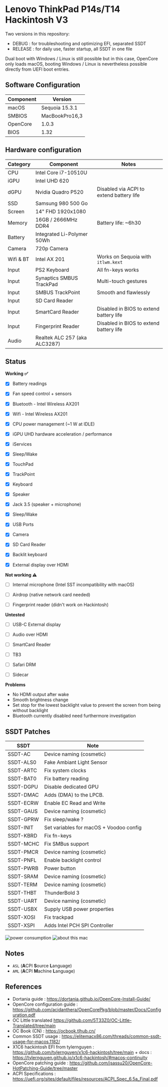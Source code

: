 # Lenovo ThinkPad P14s/T14 Hackintosh V3

Two versions in this repository:
- DEBUG : for troubleshooting and optimizing EFI, separated SSDT
- RELEASE : for daily use, faster startup, all SSDT in one file

Dual boot with Windows / Linux is still possible but in this case, OpenCore only loads macOS, booting Windows / Linux is nevertheless possible directly from UEFI boot entries.


## Software Configuration

| Component      | Version        |
| -------------- | -------------- |
| macOS          | Sequoia 15.3.1 |
| SMBIOS         | MacBookPro16,3 |
| OpenCore       | 1.0.3          |
| BIOS           | 1.32           |


## Hardware configuration

| Category  | Component                                            | Notes
| --------- | ---------------------------------------------------- |-----------------------------------------|
| CPU       | Intel Core i7-10510U                                 |                                         |
| iGPU      | Intel UHD 620                                        |										                     |
| dGPU      | Nvidia Quadro P520                                   | Disabled via ACPI to extend battery life|
| SSD       | Samsung 980 500 Go                                   |										                     |
| Screen    | 14" FHD 1920x1080                                    |                                         |
| Memory    | 16GB / 2666MHz DDR4                                  | Battery life: ~6h30                     |
| Battery   | Integrated Li-Polymer 50Wh                           | 										                     |
| Camera    | 720p Camera                                          | 										                     |
| Wifi & BT | Intel AX 201                                         | Works on Sequoia with `itlwm.kext`      |
| Input     | PS2 Keyboard                                         | All fn-keys works                       |
| Input     | Synaptics SMBUS TrackPad                             | Multi-touch gestures 					         |
| Input     | SMBUS TrackPoint                                     | Smooth and flawlessly 					         |
| Input     | SD Card Reader                                       | 										                     |
| Input     | SmartCard Reader                                     | Disabled in BIOS to extend battery life |
| Input     | Fingerprint Reader                                   | Disabled in BIOS to extend battery life |
| Audio     | Realtek ALC 257 (aka ALC3287)                        | 								                         |


## Status

<strong>Working ✅</strong>

- [x] Battery readings
- [x] Fan speed control + sensors
- [x] Bluetooth - Intel Wireless AX201 
- [x] Wifi - Intel Wireless AX201
- [x] CPU power management (~1 W at IDLE)
- [x] iGPU UHD hardware acceleration / performance 
- [x] iServices
- [x] Sleep/Wake 
- [x] TouchPad  
- [x] TrackPoint  
- [x] Keyboard 
- [x] Speaker
- [x] Jack 3.5 (speaker + microphone)
- [x] Sleep/Wake 
- [x] USB Ports 
- [x] Camera
- [x] SD Card Reader 
- [x] Backlit keyboard
- [x] External display over HDMI




<strong>Not working ⚠️</strong>

- [ ] Internal microphone (Intel SST incompatibility with macOS)
- [ ] Airdrop (native network card needed)
- [ ] Fingerprint reader (didn't work on Hackintosh)



<strong>Untested</strong>

- [ ] USB-C External display
- [ ] Audio over HDMI
- [ ] SmartCard Reader
- [ ] TB3
- [ ] Safari DRM
- [ ] Sidecar


<strong>Problems</strong>

- No HDMI output after wake
- Smooth brightness change
- Set stop for the lowest backlight value to prevent the screen from being without backlight
- Bluetooth currently disabled need furthermore investigation

## SSDT Patches


| SSDT             | Note                                    |
| ---------------- | --------------------------------------- |
| SSDT-AC          | Device naming (cosmetic)                |
| SSDT-ALS0        | Fake Ambiant Light Sensor               |
| SSDT-ARTC        | Fix system clocks                       |
| SSDT-BAT0        | Fix battery reading                     |
| SSDT-DGPU        | Disable dedicated GPU                   |
| SSDT-DMAC        | Adds (DMA) to the LPCB.		             |
| SSDT-ECRW        | Enable EC Read and Write                |
| SSDT-GAUS        | Device naming (cosmetic)                |
| SSDT-GPRW        | Fix sleep/wake ?                        |
| SSDT-INIT        | Set variables for macOS + Voodoo config |
| SSDT-KBRD        | Fix fn-keys                           	 |
| SSDT-MCHC        | Fix SMBus support                   	   |
| SSDT-PMCR        | Device naming (cosmetic)              	 |
| SSDT-PNFL        | Enable backlight control             	 |
| SSDT-PWRB        | Power button                         	 |
| SSDT-SRAM        | Device naming (cosmetic)             	 |
| SSDT-TERM        | Device naming (cosmetic)             	 |
| SSDT-THBT        | ThunderBold 3                        	 |
| SSDT-UART        | Device naming (cosmetic)              	 |
| SSDT-USBX        | Supply USB power properties          	 |
| SSDT-XOSI        | Fix trackpad                          	 |
| SSDT-XSPI        | Adds Intel PCH SPI Controller         	 |





![power consumption]([IMG]/power.png)
![about this mac]([IMG]/aboutthismac.png)


## Notes
- `ASL` (**A**CPI **S**ource **L**anguage)
- `AML` (**A**CPI **M**achine **L**anguage)

## References
- Dortania guide : https://dortania.github.io/OpenCore-Install-Guide/
- OpenCore configuration guide : https://github.com/acidanthera/OpenCorePkg/blob/master/Docs/Configuration.pdf
- OC Little translated https://github.com/5T33Z0/OC-Little-Translated/tree/main
- OC Book (CN) : https://ocbook.tlhub.cn/
- Common SSDT usage : https://elitemacx86.com/threads/common-ssdt-usage-for-macos.1182/
- X1C6 hackintosh EFI from tylernguyen : https://github.com/tylernguyen/x1c6-hackintosh/tree/main + docs : https://tylernguyen.github.io/x1c6-hackintosh/#macos-continuity
- OpenCore patching guide : https://github.com/jsassu20/OpenCore-HotPatching-Guide/tree/master
- ACPI Specifications : https://uefi.org/sites/default/files/resources/ACPI_Spec_6.5a_Final.pdf